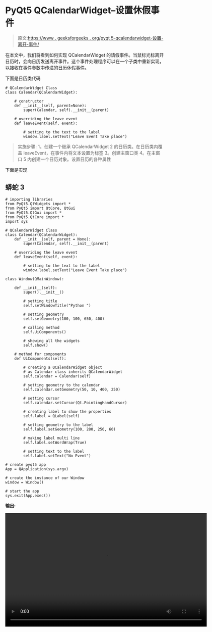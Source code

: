 # PyQt5 QCalendarWidget–设置休假事件

> 原文:[https://www . geeksforgeeks . org/pyqt 5-qcalendarwidget-设置-离开-事件/](https://www.geeksforgeeks.org/pyqt5-qcalendarwidget-setting-leave-event/)

在本文中，我们将看到如何实现 QCalendarWidget 的请假事件。当鼠标光标离开日历时，会向日历发送离开事件。这个事件处理程序可以在一个子类中重新实现，以接收在事件参数中传递的日历休假事件。

下面是日历类代码

```
# QCalendarWidget Class
class Calendar(QCalendarWidget):

    # constructor
    def __init__(self, parent=None):
        super(Calendar, self).__init__(parent)

    # overriding the leave event
    def leaveEvent(self, event):

        # setting to the text to the label
        window.label.setText("Leave Event Take place")
```

> 实施步骤:
> 1。创建一个继承 QCalendarWidget
> 2 的日历类。在日历类内覆盖 leaveEvent，在事件内将文本设置为标签
> 3。创建主窗口类
> 4。在主窗口
> 5 内创建一个日历对象。设置日历的各种属性

下面是实现

## 蟒蛇 3

```
# importing libraries
from PyQt5.QtWidgets import *
from PyQt5 import QtCore, QtGui
from PyQt5.QtGui import *
from PyQt5.QtCore import *
import sys

# QCalendarWidget Class
class Calendar(QCalendarWidget):
    def __init__(self, parent = None):
        super(Calendar, self).__init__(parent)

    # overriding the leave event
    def leaveEvent(self, event):

        # setting to the text to the label
        window.label.setText("Leave Event Take place")

class Window(QMainWindow):

    def __init__(self):
        super().__init__()

        # setting title
        self.setWindowTitle("Python ")

        # setting geometry
        self.setGeometry(100, 100, 650, 400)

        # calling method
        self.UiComponents()

        # showing all the widgets
        self.show()

    # method for components
    def UiComponents(self):

        # creating a QCalendarWidget object
        # as Calendar class inherits QCalendarWidget
        self.calendar = Calendar(self)

        # setting geometry to the calendar
        self.calendar.setGeometry(50, 10, 400, 250)

        # setting cursor
        self.calendar.setCursor(Qt.PointingHandCursor)

        # creating label to show the properties
        self.label = QLabel(self)

        # setting geometry to the label
        self.label.setGeometry(100, 280, 250, 60)

        # making label multi line
        self.label.setWordWrap(True)

        # setting text to the label
        self.label.setText("No Event")

# create pyqt5 app
App = QApplication(sys.argv)

# create the instance of our Window
window = Window()

# start the app
sys.exit(App.exec())
```

**输出:**

<video class="wp-video-shortcode" id="video-430046-1" width="640" height="360" preload="metadata" controls=""><source type="video/mp4" src="https://media.geeksforgeeks.org/wp-content/uploads/20200612013522/Python-2020-06-12-01-34-35.mp4?_=1">[https://media.geeksforgeeks.org/wp-content/uploads/20200612013522/Python-2020-06-12-01-34-35.mp4](https://media.geeksforgeeks.org/wp-content/uploads/20200612013522/Python-2020-06-12-01-34-35.mp4)</video>